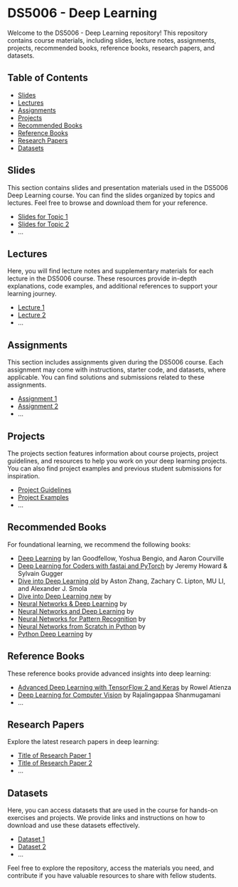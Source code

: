 # DS5006 - Deep Learning

Welcome to the DS5006 - Deep Learning repository! This repository contains course materials, including slides, lecture notes, assignments, projects, recommended books, reference books, research papers, and datasets.

## Table of Contents

- [Slides](#slides)
- [Lectures](#lectures)
- [Assignments](#assignments)
- [Projects](#projects)
- [Recommended Books](#recommended-books)
- [Reference Books](#reference-books)
- [Research Papers](#research-papers)
- [Datasets](#datasets)

## Slides

This section contains slides and presentation materials used in the DS5006 Deep Learning course. You can find the slides organized by topics and lectures. Feel free to browse and download them for your reference.

- [Slides for Topic 1](/slides/topic1/)
- [Slides for Topic 2](/slides/topic2/)
- ...

## Lectures

Here, you will find lecture notes and supplementary materials for each lecture in the DS5006 course. These resources provide in-depth explanations, code examples, and additional references to support your learning journey.

- [Lecture 1](/lectures/lecture1/)
- [Lecture 2](/lectures/lecture2/)
- ...

## Assignments

This section includes assignments given during the DS5006 course. Each assignment may come with instructions, starter code, and datasets, where applicable. You can find solutions and submissions related to these assignments.

- [Assignment 1](/assignments/assignment1/)
- [Assignment 2](/assignments/assignment2/)
- ...

## Projects

The projects section features information about course projects, project guidelines, and resources to help you work on your deep learning projects. You can also find project examples and previous student submissions for inspiration.

- [Project Guidelines](/projects/guidelines/)
- [Project Examples](/projects/examples/)
- ...

## Recommended Books

For foundational learning, we recommend the following books:

- [Deep Learning](https://github.com/Daudsarfraz/DS5006-Deep-Learning/blob/main/recommended%20books/Deep%20Learning%20Ian%20Goodfellow.pdf) by Ian Goodfellow, Yoshua Bengio, and Aaron Courville
- [Deep Learning for Coders with fastai and PyTorch](https://github.com/Daudsarfraz/DS5006-Deep-Learning/blob/main/recommended%20books/Deep%20Learning%20for%20Coders%20with%20fastai%20and%20PyTorch.pdf) by Jeremy Howard & Sylvain Gugger
- [Dive into Deep Learning old](https://github.com/Daudsarfraz/DS5006-Deep-Learning/blob/main/recommended%20books/Dive%20into%20Deep%20Learning1.pdf) by Aston Zhang, Zachary C. Lipton, MU LI, and Alexander J. Smola
- [Dive into Deep Learning new](https://github.com/Daudsarfraz/DS5006-Deep-Learning/blob/main/recommended%20books/Dive%20into%20Deep%20Learning.pdf) by 
- [Neural Networks & Deep Learning](https://github.com/Daudsarfraz/DS5006-Deep-Learning/blob/main/recommended%20books/Neural%20Networks%20%26%20Deep%20Learning.pdf) by
- [Neural Networks and Deep Learning](https://github.com/Daudsarfraz/DS5006-Deep-Learning/blob/main/recommended%20books/Neural%20Networks%20and%20Deep%20Learning.pdf) by 
- [Neural Networks for Pattern Recognition](https://github.com/Daudsarfraz/DS5006-Deep-Learning/blob/main/recommended%20books/Neural%20Networks%20for%20Pattern%20Recognition.pdf) by 
- [Neural Networks from Scratch in Python](https://github.com/Daudsarfraz/DS5006-Deep-Learning/blob/main/recommended%20books/Neural%20Networks%20from%20Scratch%20in%20Python.pdf) by 
- [Python Deep Learning](https://github.com/Daudsarfraz/DS5006-Deep-Learning/blob/main/recommended%20books/Python%20Deep%20Learning.pdf) by 

## Reference Books

These reference books provide advanced insights into deep learning:

- [Advanced Deep Learning with TensorFlow 2 and Keras](https://example.com/advanced-dl-book) by Rowel Atienza
- [Deep Learning for Computer Vision](https://example.com/computer-vision-book) by Rajalingappaa Shanmugamani
- ...

## Research Papers

Explore the latest research papers in deep learning:

- [Title of Research Paper 1](https://example.com/research-paper1)
- [Title of Research Paper 2](https://example.com/research-paper2)
- ...

## Datasets

Here, you can access datasets that are used in the course for hands-on exercises and projects. We provide links and instructions on how to download and use these datasets effectively.

- [Dataset 1](/datasets/dataset1/)
- [Dataset 2](/datasets/dataset2/)
- ...

Feel free to explore the repository, access the materials you need, and contribute if you have valuable resources to share with fellow students.

